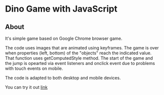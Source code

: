 # Dino Game with JavaScript

## About
It's simple game based on Google Chrome browser game. 

The code uses images that are animated using keyframes. The game is over when properties (left, bottom) of the "objects" reach the indicated value. That function uses getComputedStyle method.
The start of the game and the jump is opearted via event listeners and onclick event due to problems with touch events on mobile.

The code is adapted to both desktop and mobile devices.

You can try it out [link](https://dino-game-wk.netlify.app)